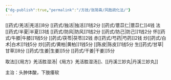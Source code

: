 ```yaml
---
{"dg-publish":true,"permalink":"/方技/张简斋/风胜疏化法/"}
---
```


[[药式/羌活\|羌活]]8分 [[药式/独活\|独活]]1钱2分 [[药式/薏苡仁\|薏苡仁]]4钱 法[[药式/半夏\|半夏]]3钱 [[药式/防风\|防风]]1钱2分 [[药式/防己\|防己]]1钱2分 怀[[药式/牛膝\|牛膝]]1钱5分 [[药式/茯苓\|茯苓]]2钱 赤[[药式/芍药\|芍药]]2钱 炒[[药式/白术\|白术]]1钱5分 炒[[药式/黄柏\|黄柏]]1钱5分 [[陈皮\|陈皮]]1钱5分 生[[药式/甘草\|甘草]]8分 [[药式/生姜\|生姜]]5分 [[药式/干姜\|干姜]]5分

取法[[《局方》羌活胜湿汤\|《局方》羌活胜湿汤]]、[[丹溪三妙丸\|丹溪三妙丸]]

主治：头肿体酸，下肢痿软